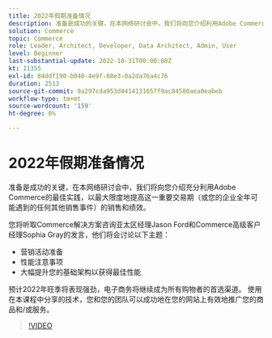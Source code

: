 ```yaml
---
title: 2022年假期准备情况
description: 准备是成功的关键，在本网络研讨会中，我们将向您介绍利用Adobe Commerce在此重要交易期内实现销售和性能最大化的最佳实践。
solution: Commerce
topic: Commerce
role: Leader, Architect, Developer, Data Architect, Admin, User
level: Beginner
last-substantial-update: 2022-10-31T00:00:00Z
kt: 11355
exl-id: 84ddf190-b040-4e9f-88e3-0a2da76a4c76
duration: 2513
source-git-commit: 9a297cda953d4414131657f9ac84580aea0eabeb
workflow-type: tm+mt
source-wordcount: '159'
ht-degree: 0%

---
```


# 2022年假期准备情况

准备是成功的关键，在本网络研讨会中，我们将向您介绍充分利用Adobe Commerce的最佳实践，以最大限度地提高这一重要交易期（或您的企业全年可能遇到的任何其他销售事件）的销售和绩效。

您将听取Commerce解决方案咨询亚太区经理Jason Ford和Commerce高级客户经理Sophia Gray的发言，他们将会讨论以下主题：

* 营销活动准备
* 性能注意事项
* 大幅提升您的基础架构以获得最佳性能

预计2022年旺季将表现强劲，电子商务将继续成为所有购物者的首选渠道。 使用在本课程中分享的技术，您和您的团队可以成功地在您的网站上有效地推广您的商品和/或服务。

>[!VIDEO](https://video.tv.adobe.com/v/3410542/?quality=12&learn=on)
